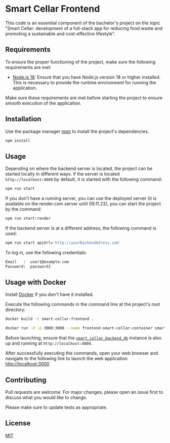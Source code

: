 # Smart Cellar Frontend

This code is an essential component of the bachelor's project on the topic "Smart Cellar: development of a full-stack app for reducing food waste and promoting a sustainable and cost-effective lifestyle".


## Requirements

To ensure the proper functioning of the project, make sure the following requirements are met:

* [Node.js 18](https://nodejs.org/en/download): Ensure that you have Node.js version 18 or higher installed. This is necessary to provide the runtime environment for running the application.

Make sure these requirements are met before starting the project to ensure smooth execution of the application.

## Installation
Use the package manager [npm](https://docs.npmjs.com/downloading-and-installing-node-js-and-npm) to install the project's dependencies.

```bash
npm install
```

## Usage
Depending on where the backend server is located, the project can be started locally in different ways.
if the server is located `http://localhost:4000` by default, it is started with the following command:
```bash
npm run start
```
If you don't have a running server, you can use the deployed server (it is available on the render.com server until 09.11.23),
you can start the project by the command:
```bash
npm run start:render
```
If the backend server is at a different address, the following command is used:
```bash
npm run start apiUrl='http://yourBackendAdress.com'
```

To log in, use the following credentials:
```bash
Email   :  user1@example.com
Password:  password1
```

## Usage with Docker
Install [Docker](https://www.docker.com/get-started/) if you don't have it installed.

Execute the following commands in the command line at the project's root directory:
```bash
docker build -t smart-cellar-frontend .
```
```bash
docker run -d -p 3000:3000 --name frontend-smart-cellar-container smart-cellar-frontend
```
Before launching, ensure that the [`smart_cellar_backend_db`](https://gitlab.elektrotechnik.hs-augsburg.de/namu1848/smart_cellar_backend_db) instance is also up and running at `http://localhost:4000`.

After successfully executing the commands, open your web browser and navigate to the following link to launch the web application
[http://localhost:3000](http://localhost:3000)

## Contributing

Pull requests are welcome. For major changes, please open an issue first
to discuss what you would like to change.

Please make sure to update tests as appropriate.

## License

[MIT](LICENSE)
